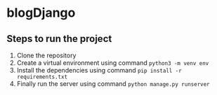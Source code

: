 # blogDjango

## Steps to run the project

1. Clone the repository
2. Create a virtual environment using command `python3 -m venv env`
3. Install the dependencies using command `pip install -r requirements.txt`
4. Finally run the server using command `python manage.py runserver`
